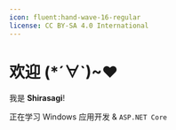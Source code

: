 ```yaml
---
icon: fluent:hand-wave-16-regular
license: CC BY-SA 4.0 International
---
```


# 欢迎 (*´∀`)~♥

我是 **Shirasagi**!

正在学习 Windows 应用开发 & `ASP.NET Core`
